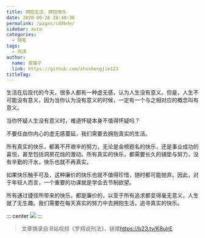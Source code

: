 ```yaml
---
title: 拥抱生活，拥抱快乐
date: 2020-06-26 20:40:38
permalink: /pages/cd8bde/
sidebar: auto
categories: 
  - 随笔
tags: 
  - 鸡汤
author: 
  name: 夜猫子
  link: https://github.com/zhushengjie123
titleTag: 
---
```


生活在后现代的今天，很多人都有一种虚无感，认为人生没有意义。但是，人生不可能没有意义，因为当你认为没有意义的时候，一定有一个与之相对应的概念叫有意义。

<!-- more -->

当你怀疑人生没有意义时，难道怀疑本身不值得怀疑吗？

不要任由你内心的虚无感蔓延，我们需要去拥抱真实的生活。

所有真实的快乐，都离不开艰辛的努力，无论是金榜题名的快乐，还是事业成功的喜悦，甚至包括洞房花烛的激动。所有真实的快乐，都需要长久的铺垫与努力，没有辛勤的汗水，快乐也就不再真实。

如果快乐触手可及，这种廉价的快乐也就不值得珍惜，随时都可能抛弃。因此，对于年轻人而言，一个重要的功课就是学会去节制欲望。

所有通过捷径所带来的快乐，都是廉价的，以至于所有追求都变得毫无意义，人生就了无生趣。我们需要在每天真实的努力中去拥抱生活，追寻真实的快乐。

::: center
  ![](https://cdn.jsdelivr.net/gh/xugaoyi/image_store/blog/20200626212238.webp)
:::

> 文章摘录自:B站视频《罗翔说刑法》，链接<https://b23.tv/K8ulrE>
